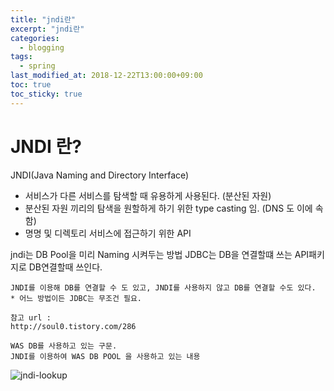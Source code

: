 ```yaml
---
title: "jndi란"
excerpt: "jndi란"
categories:
  - blogging
tags:
  - spring
last_modified_at: 2018-12-22T13:00:00+09:00
toc: true
toc_sticky: true
---
```


# JNDI 란?

JNDI(Java Naming and Directory Interface)
- 서비스가 다른 서비스를 탐색할 때 유용하게 사용된다. (분산된 자원)
- 분산된 자원 끼리의 탐색을 원할하게 하기 위한 type casting 임. (DNS 도 이에 속함)
- 명명 및 디렉토리 서비스에 접근하기 위한 API

 jndi는 DB Pool을 미리 Naming 시켜두는 방법
JDBC는 DB을 연결할떄 쓰는 API패키지로 DB연결할때 쓰인다.

    JNDI를 이용해 DB를 연결할 수 도 있고, JNDI를 사용하지 않고 DB를 연결할 수도 있다.
    * 어느 방법이든 JDBC는 무조건 필요.

    참고 url :
    http://soul0.tistory.com/286

    WAS DB를 사용하고 있는 구문.
    JNDI를 이용하여 WAS DB POOL 을 사용하고 있는 내용
![jndi-lookup](https://mblogthumb-phinf.pstatic.net/20110512_82/parkkcy_1305190446197xBTwc_JPEG/dao_dragonzoro41.jpg?type=w2)
